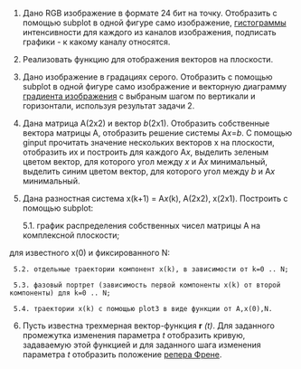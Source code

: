 1. Дано RGB изображение в формате 24 бит на точку. Отобразить с помощью subplot в одной фигуре само изображение, [гистограммы](https://ru.wikipedia.org/wiki/%D0%93%D0%B8%D1%81%D1%82%D0%BE%D0%B3%D1%80%D0%B0%D0%BC%D0%BC%D0%B0_(%D1%84%D0%BE%D1%82%D0%BE%D0%B3%D1%80%D0%B0%D1%84%D0%B8%D1%8F)) интенсивности для каждого из каналов изображения, подписать графики - к какому каналу относятся.
2. Реализовать функцию для отображения векторов на плоскости.
3. Дано изображение в градациях серого. Отобразить с помощью subplot в одной фигуре само изображение и векторную диаграмму [градиента изображения](https://ru.wikipedia.org/wiki/%D0%9E%D0%BF%D0%B5%D1%80%D0%B0%D1%82%D0%BE%D1%80_%D0%A1%D0%BE%D0%B1%D0%B5%D0%BB%D1%8F)  с выбраным шагом по вертикали и горизонтали, используя результат задачи 2.
4. Дана матрица A(2x2) и вектор *b*(2x1).  Отобразить собственные вектора матрицы A, отобразить решение системы A*x*=*b*. С помощью ginput прочитать значение нескольких векторов x на плоскости, отобразить их и построить для каждого A*x*, выделить зеленым цветом вектор, для которого угол между *x* и A*x* минимальный, выделить синим цветом вектор, для которого угол между *b* и A*x* минимальный.
5. Дана разностная система x(k+1) = A*x*(k), A(2x2), x(2x1). Построить с помощью subplot:

     5.1. график распределения собственных чисел матрицы A на комплексной плоскости; 
     
 для известного x(0) и фиксированного N:
 
     5.2. отдельные траектории компонент x(k), в зависимости от k=0 .. N;
     
     5.3. фазовый портрет (зависимость первой компоненты x(k) от второй компоненты) для k=0 .. N;
     
     5.4. траектории x(k) с помощью plot3 в виде функции от A,x(0),N.
6. Пусть известна трехмерная вектор-функция **r** *(t)*. Для заданного промежутка изменения параметра *t*  отобразить кривую, задаваемую этой функцией и для заданного шага изменения параметра *t* отобразить положение [репера Френе](https://ru.wikipedia.org/wiki/%D0%A2%D1%80%D1%91%D1%85%D0%B3%D1%80%D0%B0%D0%BD%D0%BD%D0%B8%D0%BA_%D0%A4%D1%80%D0%B5%D0%BD%D0%B5).
